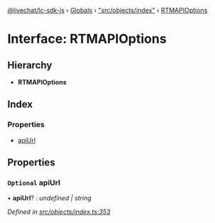 [@livechat/lc-sdk-js](../README.md) › [Globals](../globals.md) › ["src/objects/index"](../modules/_src_objects_index_.md) › [RTMAPIOptions](_src_objects_index_.rtmapioptions.md)

# Interface: RTMAPIOptions

## Hierarchy

* **RTMAPIOptions**

## Index

### Properties

* [apiUrl](_src_objects_index_.rtmapioptions.md#optional-apiurl)

## Properties

### `Optional` apiUrl

• **apiUrl**? : *undefined | string*

*Defined in [src/objects/index.ts:353](https://github.com/livechat/lc-sdk-js/blob/adb7bb1/src/objects/index.ts#L353)*
